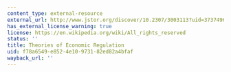 ```yaml
---
content_type: external-resource
external_url: http://www.jstor.org/discover/10.2307/3003113?uid=3737496&uid=2129&uid=2&uid=70&uid=4&sid=56168102563
has_external_license_warning: true
license: https://en.wikipedia.org/wiki/All_rights_reserved
status: ''
title: Theories of Economic Regulation
uid: f78a6549-e852-4e10-9731-82ed82a4bfaf
wayback_url: ''
---
```

